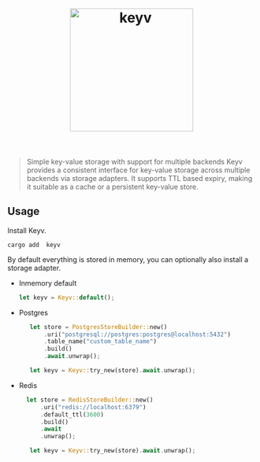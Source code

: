<h1 align="center">
	<img width="250" src="https://jaredwray.com/images/keyv.svg" alt="keyv">
	<br>
	<br>
</h1>

> Simple key-value storage with support for multiple backends
> Keyv provides a consistent interface for key-value storage across multiple backends via storage adapters. It supports TTL based expiry, making it suitable as a cache or a persistent key-value store.

## Usage

Install Keyv.

```
cargo add  keyv
```

By default everything is stored in memory, you can optionally also install a storage adapter.

- Inmemory default
  ```rust
  let keyv = Keyv::default();
  ```
- Postgres

  ```rust
     let store = PostgresStoreBuilder::new()
         .uri("postgresql://postgres:postgres@localhost:5432")
         .table_name("custom_table_name")
         .build()
         .await.unwrap();

     let keyv = Keyv::try_new(store).await.unwrap();
  ```

- Redis

  ```rust
    let store = RedisStoreBuilder::new()
        .uri("redis://localhost:6379")
        .default_ttl(3600)
        .build()
        .await
        .unwrap();

     let keyv = Keyv::try_new(store).await.unwrap();
  ```
